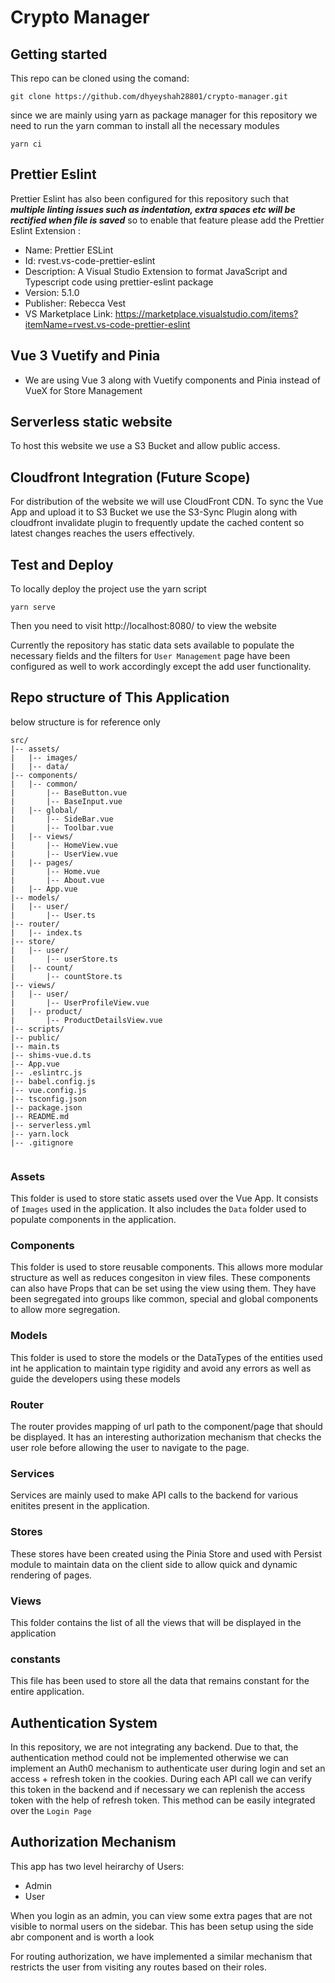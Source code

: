 # Crypto Manager

## Getting started

This repo can be cloned using the comand:

```
git clone https://github.com/dhyeyshah28801/crypto-manager.git
```

since we are mainly using yarn as package manager for this repository we need to run the yarn comman to install
all the necessary modules

```
yarn ci
```

## Prettier Eslint

Prettier Eslint has also been configured for this repository such that **_multiple linting issues such as indentation, extra spaces etc will be rectified when file is saved_** so to enable that feature please add the Prettier Eslint Extension :

- Name: Prettier ESLint
- Id: rvest.vs-code-prettier-eslint
- Description: A Visual Studio Extension to format JavaScript and Typescript code using prettier-eslint package
- Version: 5.1.0
- Publisher: Rebecca Vest
- VS Marketplace Link: https://marketplace.visualstudio.com/items?itemName=rvest.vs-code-prettier-eslint

## Vue 3 Vuetify and Pinia

- We are using Vue 3 along with Vuetify components and Pinia instead of VueX for Store Management

## Serverless static website

To host this website we use a S3 Bucket and allow public access.

## Cloudfront Integration (Future Scope)

For distribution of the website we will use CloudFront CDN. To sync the Vue App and upload it to S3 Bucket we use the S3-Sync Plugin along with cloudfront invalidate plugin to frequently update the cached content so latest changes reaches the users effectively.

## Test and Deploy

To locally deploy the project use the yarn script

```
yarn serve
```

Then you need to visit http://localhost:8080/ to view the website

Currently the repository has static data sets available to populate the necessary fields and the filters for `User Management` page have been configured as well to work accordingly except the add user functionality.

## Repo structure of This Application

below structure is for reference only

```
src/
|-- assets/
|   |-- images/
|   |-- data/
|-- components/
|   |-- common/
|       |-- BaseButton.vue
|       |-- BaseInput.vue
|   |-- global/
|       |-- SideBar.vue
|       |-- Toolbar.vue
|   |-- views/
|       |-- HomeView.vue
|       |-- UserView.vue
|   |-- pages/
|       |-- Home.vue
|       |-- About.vue
|   |-- App.vue
|-- models/
|   |-- user/
|       |-- User.ts
|-- router/
|   |-- index.ts
|-- store/
|   |-- user/
|       |-- userStore.ts
|   |-- count/
|       |-- countStore.ts
|-- views/
|   |-- user/
|       |-- UserProfileView.vue
|   |-- product/
|       |-- ProductDetailsView.vue
|-- scripts/
|-- public/
|-- main.ts
|-- shims-vue.d.ts
|-- App.vue
|-- .eslintrc.js
|-- babel.config.js
|-- vue.config.js
|-- tsconfig.json
|-- package.json
|-- README.md
|-- serverless.yml
|-- yarn.lock
|-- .gitignore


```

### Assets

This folder is used to store static assets used over the Vue App. It consists of `Images` used in the application. It also includes the `Data` folder used to populate components in the application.

### Components

This folder is used to store reusable components. This allows more modular structure as well as reduces congesiton in view files. These components can also have Props that can be set using the view using them. They have been segregated into groups like common, special and global components to allow more segregation.

### Models

This folder is used to store the models or the DataTypes of the entities used int he application to maintain type rigidity and avoid any errors as well as guide the developers using these models

### Router

The router provides mapping of url path to the component/page that should be displayed. It has an interesting authorization mechanism that checks the user role before allowing the user to navigate to the page.

### Services

Services are mainly used to make API calls to the backend for various enitites present in the application.

### Stores

These stores have been created using the Pinia Store and used with Persist module to maintain data on the client side to allow quick and dynamic rendering of pages.

### Views

This folder contains the list of all the views that will be displayed in the application

### constants

This file has been used to store all the data that remains constant for the entire application.

## Authentication System

In this repository, we are not integrating any backend. Due to that, the authentication method could not be implemented otherwise we can implement an Auth0 mechanism to authenticate user during login and set an access + refresh token in the cookies. During each API call we can verify this token in the backend and if necessary we can replenish the access token with the help of refresh token. This method can be easily integrated over the `Login Page`

## Authorization Mechanism

This app has two level heirarchy of Users:

- Admin
- User

When you login as an admin, you can view some extra pages that are not visible to normal users on the sidebar. This has been setup using the side abr component and is worth a look

For routing authorization, we have implemented a similar mechanism that restricts the user from visiting any routes based on their roles.
